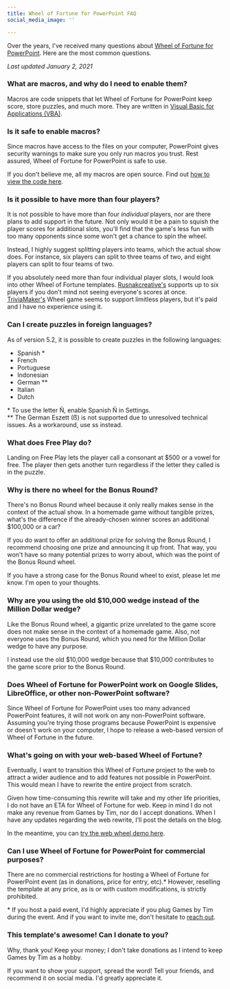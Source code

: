 ```yaml
---
title: Wheel of Fortune for PowerPoint FAQ
social_media_image: ''

---
```

Over the years, I've received many questions about [Wheel of Fortune for PowerPoint](/wheel-of-fortune-for-powerpoint/). Here are the most common questions.

*Last updated January 2, 2021*

### What are macros, and why do I need to enable them?

Macros are code snippets that let Wheel of Fortune for PowerPoint keep score, store puzzles, and much more. They are written in [Visual Basic for Applications (VBA)](https://docs.microsoft.com/en-us/office/vba/library-reference/concepts/getting-started-with-vba-in-office).

### Is it safe to enable macros?

Since macros have access to the files on your computer, PowerPoint gives security warnings to make sure you only run macros you trust. Rest assured, Wheel of Fortune for PowerPoint is safe to use.

If you don't believe me, all my macros are open source. Find out [how to view the code here](/blog/powerpoint-game-not-working-how-to-enable-macros/).

### Is it possible to have more than four players?

It is not possible to have more than four *individual* players, nor are there plans to add support in the future. Not only would it be a pain to squish the player scores for additional slots, you'll find that the game's less fun with too many opponents since some won't get a chance to spin the wheel.

Instead, I highly suggest splitting players into teams, which the actual show does. For instance, six players can split to three teams of two, and eight players can split to four teams of two.

If you absolutely need more than four individual player slots, I would look into other Wheel of Fortune templates. [Rusnakcreative's](https://www.rusnakcreative.com/gameshow/wheel_of_fortune) supports up to six players if you don't mind not seeing everyone's scores at once. [TriviaMaker's](https://triviamaker.com/) Wheel game seems to support limitless players, but it's paid and I have no experience using it.

### Can I create puzzles in foreign languages?

As of version 5.2, it is possible to create puzzles in the following languages:

* Spanish *
* French
* Portuguese
* Indonesian
* German **
* Italian
* Dutch

<p>

\* To use the letter Ñ, enable Spanish Ñ in Settings.<br>
\** The German Eszett (ẞ) is not supported due to unresolved technical issues. As a workaround, use ss instead.

</p>

### What does Free Play do?

Landing on Free Play lets the player call a consonant at $500 or a vowel for free. The player then gets another turn regardless if the letter they called is in the puzzle.

### Why is there no wheel for the Bonus Round?

There's no Bonus Round wheel because it only really makes sense in the context of the actual show. In a homemade game without tangible prizes, what's the difference if the already-chosen winner scores an additional $100,000 or a car?

If you do want to offer an additional prize for solving the Bonus Round, I recommend choosing one prize and announcing it up front. That way, you won't have so many potential prizes to worry about, which was the point of the Bonus Round wheel.

If you have a strong case for the Bonus Round wheel to exist, please let me know. I'm open to your thoughts.

### Why are you using the old $10,000 wedge instead of the Million Dollar wedge?

Like the Bonus Round wheel, a gigantic prize unrelated to the game score does not make sense in the context of a homemade game. Also, not everyone uses the Bonus Round, which you need for the Million Dollar wedge to have any purpose.

I instead use the old $10,000 wedge because that $10,000 contributes to the game score prior to the Bonus Round.

### Does Wheel of Fortune for PowerPoint work on Google Slides, LibreOffice, or other non-PowerPoint software?

Since Wheel of Fortune for PowerPoint uses too many advanced PowerPoint features, it will not work on any non-PowerPoint software. Assuming you're trying those programs because PowerPoint is expensive or doesn't work on your computer, I hope to release a web-based version of Wheel of Fortune in the future.

### What's going on with your web-based Wheel of Fortune?

Eventually, I want to transition this Wheel of Fortune project to the web to attract a wider audience and to add features not possible in PowerPoint. This would mean I have to rewrite the entire project from scratch.

Given how time-consuming this rewrite will take and my other life priorities, I do not have an ETA for Wheel of Fortune for web. Keep in mind I do not make any revenue from Games by Tim, nor do I accept donations. When I have any updates regarding the web rewrite, I'll post the details on the blog.

In the meantime, you can [try the web wheel demo here](/wheel-of-fortune-for-web-wheel-demo/).

### Can I use Wheel of Fortune for PowerPoint for commercial purposes?

There are no commercial restrictions for hosting a Wheel of Fortune for PowerPoint event (as in donations, price for entry, etc).* However, reselling the template at any price, as is or with custom modifications, is strictly prohibited.

<p>

\* If you host a paid event, I'd highly appreciate if you plug Games by Tim during the event. And if you want to invite me, don't hesitate to [reach out](/contact/).

</p>

### This template's awesome! Can I donate to you?

Why, thank you! Keep your money; I don't take donations as I intend to keep Games by Tim as a hobby.

If you want to show your support, spread the word! Tell your friends, and recommend it on social media. I'd greatly appreciate it.